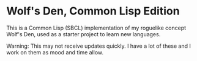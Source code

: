 # Wolf's Den, Common Lisp Edition

This is a Common Lisp (SBCL) implementation of my roguelike concept Wolf's Den, used as a starter project to learn new languages.

Warning: This may not receive updates quickly. I have a lot of these and I work on them as mood and time allow.


